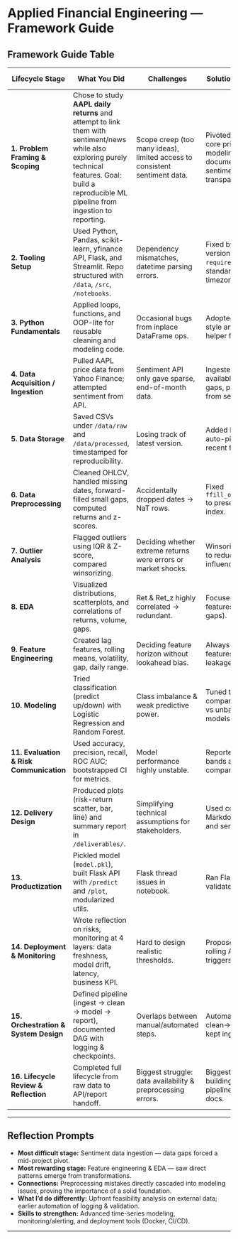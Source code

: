 # Applied Financial Engineering — Framework Guide

## Framework Guide Table

| Lifecycle Stage                         | What You Did                                                                                                                                                                                           | Challenges                                                                 | Solutions / Decisions                                                                     | Future Improvements                                                        |
| --------------------------------------- | ------------------------------------------------------------------------------------------------------------------------------------------------------------------------------------------------------ | -------------------------------------------------------------------------- | ----------------------------------------------------------------------------------------- | -------------------------------------------------------------------------- |
| **1. Problem Framing & Scoping**        | Chose to study **AAPL daily returns** and attempt to link them with sentiment/news while also exploring purely technical features. Goal: build a reproducible ML pipeline from ingestion to reporting. | Scope creep (too many ideas), limited access to consistent sentiment data. | Pivoted scope: kept core price-based modeling, documented sentiment issues transparently. | Start with clear feasibility checks (data availability) before committing. |
| **2. Tooling Setup**                    | Used Python, Pandas, scikit-learn, yfinance API, Flask, and Streamlit. Repo structured with `/data`, `/src`, `/notebooks`.                                                                             | Dependency mismatches, datetime parsing errors.                            | Fixed by pinning versions in `requirements.txt` and standardizing timezones.              | Automate environment setup with Docker.                                    |
| **3. Python Fundamentals**              | Applied loops, functions, and OOP-lite for reusable cleaning and modeling code.                                                                                                                        | Occasional bugs from inplace DataFrame ops.                                | Adopted functional style and unit-tested helper functions.                                | Keep improving Python fluency, add type hints and pytest.                  |
| **4. Data Acquisition / Ingestion**     | Pulled AAPL price data from Yahoo Finance; attempted sentiment from API.                                                                                                                               | Sentiment API only gave sparse, end-of-month data.                         | Ingested what was available, logged gaps, pivoted away from sentiment focus.              | Explore alternative APIs or scrape broader news sources.                   |
| **5. Data Storage**                     | Saved CSVs under `/data/raw` and `/data/processed`, timestamped for reproducibility.                                                                                                                   | Losing track of latest version.                                            | Added helper to auto-pick most recent file.                                               | Use database or DVC for versioned storage.                                 |
| **6. Data Preprocessing**               | Cleaned OHLCV, handled missing dates, forward-filled small gaps, computed returns and z-scores.                                                                                                        | Accidentally dropped dates → NaT rows.                                     | Fixed `ffill_ohlcv_by_date` to preserve date index.                                       | Add validation checks for date continuity.                                 |
| **7. Outlier Analysis**                 | Flagged outliers using IQR & Z-score, compared winsorizing.                                                                                                                                            | Deciding whether extreme returns were errors or market shocks.             | Winsorized at 5/95% to reduce undue influence.                                            | Explore robust models (quantile regression).                               |
| **8. EDA**                              | Visualized distributions, scatterplots, and correlations of returns, volume, gaps.                                                                                                                     | Ret & Ret\_z highly correlated → redundant.                                | Focused on technical features (daily range, gaps).                                        | Add seasonality/weekly pattern checks.                                     |
| **9. Feature Engineering**              | Created lag features, rolling means, volatility, gap, daily range.                                                                                                                                     | Deciding feature horizon without lookahead bias.                           | Always shifted features to avoid leakage.                                                 | Add domain-inspired indicators (RSI, MACD).                                |
| **10. Modeling**                        | Tried classification (predict up/down) with Logistic Regression and Random Forest.                                                                                                                     | Class imbalance & weak predictive power.                                   | Tuned thresholds, compared balanced vs unbalanced models.                                 | Try XGBoost, LSTM for time series.                                         |
| **11. Evaluation & Risk Communication** | Used accuracy, precision, recall, ROC AUC; bootstrapped CI for metrics.                                                                                                                                | Model performance highly unstable.                                         | Reported uncertainty bands and scenario comparisons.                                      | Add stress testing under volatility regimes.                               |
| **12. Delivery Design**                 | Produced plots (risk-return scatter, bar, line) and summary report in `/deliverables/`.                                                                                                                | Simplifying technical assumptions for stakeholders.                        | Used concise Markdown summaries and sensitivity tables.                                   | Build polished slides or dashboard.                                        |
| **13. Productization**                  | Pickled model (`model.pkl`), built Flask API with `/predict` and `/plot`, modularized utils.                                                                                                           | Flask thread issues in notebook.                                           | Ran Flask separately, validated with curl.                                                | Add Streamlit dashboard for easier demo.                                   |
| **14. Deployment & Monitoring**         | Wrote reflection on risks, monitoring at 4 layers: data freshness, model drift, latency, business KPI.                                                                                                 | Hard to design realistic thresholds.                                       | Proposed PSI > 5% or rolling AUC < 0.60 as triggers.                                      | Build monitoring dashboard.                                                |
| **15. Orchestration & System Design**   | Defined pipeline (ingest → clean → model → report), documented DAG with logging & checkpoints.                                                                                                         | Overlaps between manual/automated steps.                                   | Automated clean→model→report, kept ingest manual.                                         | Implement Airflow/Prefect later.                                           |
| **16. Lifecycle Review & Reflection**   | Completed full lifecycle from raw data to API/report handoff.                                                                                                                                          | Biggest struggle: data availability & preprocessing errors.                | Biggest success: building reproducible pipeline with clear docs.                          | Next time, validate data sources earlier; deepen modeling.                 |

---

## Reflection Prompts

* **Most difficult stage:** Sentiment data ingestion — data gaps forced a mid-project pivot.
* **Most rewarding stage:** Feature engineering & EDA — saw direct patterns emerge from transformations.
* **Connections:** Preprocessing mistakes directly cascaded into modeling issues, proving the importance of a solid foundation.
* **What I’d do differently:** Upfront feasibility analysis on external data; earlier automation of logging & validation.
* **Skills to strengthen:** Advanced time-series modeling, monitoring/alerting, and deployment tools (Docker, CI/CD).

---